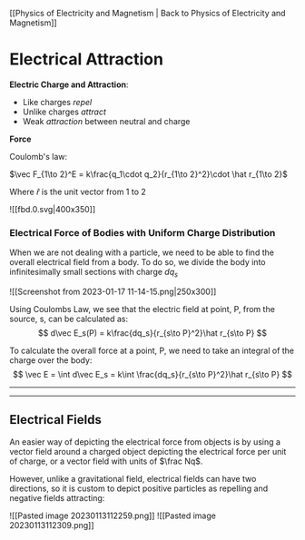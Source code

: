 [[Physics of Electricity and Magnetism | Back to Physics of Electricity and Magnetism]]

# Electrical Attraction

**Electric Charge and Attraction**:
- Like charges *repel*
- Unlike charges *attract*
- Weak *attraction* between neutral and charge

**Force**

Coulomb's law:

$\vec F_{1\to 2}^E = k\frac{q_1\cdot q_2}{r_{1\to 2}^2}\cdot \hat r_{1\to 2}$

Where $\hat r$ is the unit vector from 1 to 2



![[fbd.0.svg|400x350]]

### Electrical Force of Bodies with Uniform Charge Distribution

When we are not dealing with a particle, we need to be able to find the overall electrical field from a body. To do so, we divide the body into infinitesimally small sections with charge $dq_s$

![[Screenshot from 2023-01-17 11-14-15.png|250x300]]

Using Coulombs Law, we see that the electric field at point, P, from the source, s, can be calculated as:
$$
d\vec E_s(P) = k\frac{dq_s}{r_{s\to P}^2}\hat r_{s\to P}
$$

To calculate the overall force at a point, P, we need to take an integral of the charge over the body:
$$
\vec E = \int d\vec E_s = k\int \frac{dq_s}{r_{s\to P}^2}\hat r_{s\to P}
$$

---
---

## Electrical Fields

An easier way of depicting the electrical force from objects is by using a vector field around a charged object depicting the electrical force per unit of charge, or a vector field with units of $\frac Nq$.

However, unlike a gravitational field, electrical fields can have two directions, so it is custom to depict positive particles as repelling and negative fields attracting: 

![[Pasted image 20230113112259.png]]
![[Pasted image 20230113112309.png]]
